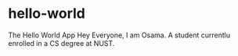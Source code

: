 # hello-world
The Hello World App
Hey Everyone,
I am Osama. A student currentlu enrolled in a CS degree at NUST.
